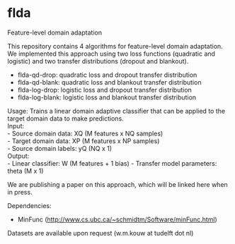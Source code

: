 # flda 
Feature-level domain adaptation

This repository contains 4 algorithms for feature-level domain adaptation. We implemented this approach using two loss functions (quadratic and logistic) and two transfer distributions (dropout and blankout).

- flda-qd-drop: quadratic loss and dropout transfer distribution
- flda-qd-blank: quadratic loss and blankout transfer distribution
- flda-log-drop: logistic loss and dropout transfer distribution
- flda-log-blank: logistic loss and blankout transfer distribution

Usage: Trains a linear domain adaptive classifier that can be applied to the target domain data to make predictions. <br>
Input: <br>
    - Source domain data:           XQ      (M features x NQ samples) <br>
    - Target domain data:           XP      (M features x NP samples) <br>
    - Source domain labels:         yQ      (NQ x 1) <br>
Output: <br>
    - Linear classifier:            W       (M features + 1 bias)
    - Transfer model parameters:    theta   (M x 1)

We are publishing a paper on this approach, which will be linked here when in press.

Dependencies:
 - MinFunc (http://www.cs.ubc.ca/~schmidtm/Software/minFunc.html)
 
Datasets are available upon request (w.m.kouw at tudelft dot nl) 

